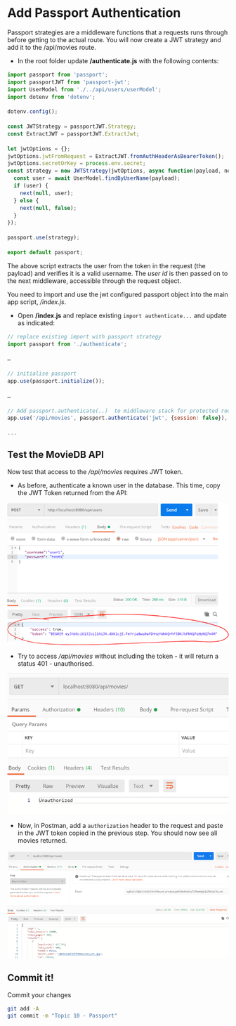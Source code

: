 # Add Passport Authentication

Passport strategies are a middleware functions that a requests runs through before getting to the actual route.​ You will now create a JWT strategy and add it to the /api/movies route.

+ In the root folder update **/authenticate.js** with the following contents:

~~~javascript
import passport from 'passport';
import passportJWT from 'passport-jwt';
import UserModel from './../api/users/userModel';
import dotenv from 'dotenv';

dotenv.config();

const JWTStrategy = passportJWT.Strategy;
const ExtractJWT = passportJWT.ExtractJwt;

let jwtOptions = {};
jwtOptions.jwtFromRequest = ExtractJWT.fromAuthHeaderAsBearerToken();
jwtOptions.secretOrKey = process.env.secret;
const strategy = new JWTStrategy(jwtOptions, async function(payload, next) {
  const user = await UserModel.findByUserName(payload);
  if (user) {
    next(null, user);
  } else {
    next(null, false);
  }
});

passport.use(strategy);

export default passport;
~~~

The above script extracts the user from the token in the request (the payload) and verifies it is a valid username. The *user id* is then passed on to the next middleware, accessible through the request object.



You need to import and use the jwt configured passport object into the main app script,  */index.js*.

+ Open **/index.js** and replace existing ``import authenticate...`` and update as indicated:

~~~javascript
// replace existing import with passport strategy​
import passport from './authenticate';

…​

// initialise passport​
app.use(passport.initialize());​

…​

// Add passport.authenticate(..)  to middleware stack for protected routes​
app.use('/api/movies', passport.authenticate('jwt', {session: false}), moviesRouter);

...

~~~

## Test the MovieDB API

Now test that access to the */api/movies* requires JWT token.

+ As before, authenticate a known user in the database. This time, copy the JWT Token returned from the API:

![Get JWT Token](./img/user3.png)

+ Try to access */api/movies* without including the token - it will return a status 401 - unauthorised. 

![No/invalid JWT Token](./img/user5.png)

+ Now, in Postman, add a ``authorization`` header to the request and paste in the JWT token copied in the previous step. You should now see all movies returned.

![Valid JWT Token](./img/user7.png)

## Commit it!
Commit your changes
~~~bash
git add -A
git commit -m "Topic 10 - Passport"
~~~

